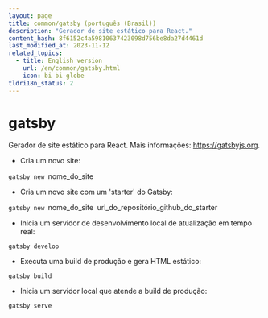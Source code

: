 ```yaml
---
layout: page
title: common/gatsby (português (Brasil))
description: "Gerador de site estático para React."
content_hash: 8f6152c4a59810637423098d756be8da27d4461d
last_modified_at: 2023-11-12
related_topics:
  - title: English version
    url: /en/common/gatsby.html
    icon: bi bi-globe
tldri18n_status: 2
---
```

# gatsby

Gerador de site estático para React.
Mais informações: <https://gatsbyjs.org>.

- Cria um novo site:

`gatsby new `<span class="tldr-var badge badge-pill bg-dark-lm bg-white-dm text-white-lm text-dark-dm font-weight-bold">nome_do_site</span>

- Cria um novo site com um 'starter' do Gatsby:

`gatsby new `<span class="tldr-var badge badge-pill bg-dark-lm bg-white-dm text-white-lm text-dark-dm font-weight-bold">nome_do_site</span>` `<span class="tldr-var badge badge-pill bg-dark-lm bg-white-dm text-white-lm text-dark-dm font-weight-bold">url_do_repositório_github_do_starter</span>

- Inicia um servidor de desenvolvimento local de atualização em tempo real:

`gatsby develop`

- Executa uma build de produção e gera HTML estático:

`gatsby build`

- Inicia um servidor local que atende a build de produção:

`gatsby serve`

